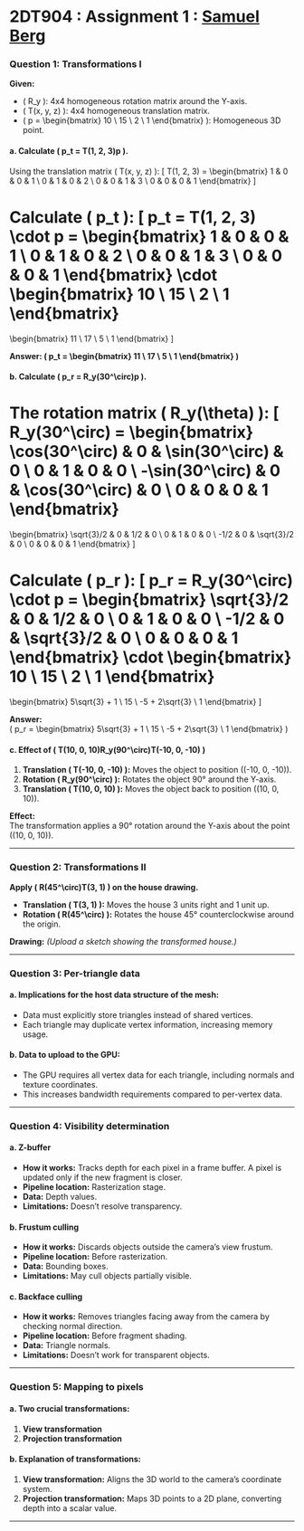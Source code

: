 # 2DT904 : Assignment 1 : [Samuel Berg](mailto:sb224sc@student.lnu.se)

### **Question 1: Transformations I**

**Given:**
- \( R_y \): 4x4 homogeneous rotation matrix around the Y-axis.  
- \( T(x, y, z) \): 4x4 homogeneous translation matrix.  
- \( p = \begin{bmatrix} 10 \\ 15 \\ 2 \\ 1 \end{bmatrix} \): Homogeneous 3D point.

#### **a. Calculate \( p_t = T(1, 2, 3)p \).**
Using the translation matrix \( T(x, y, z) \):
\[
T(1, 2, 3) = \begin{bmatrix}
1 & 0 & 0 & 1 \\
0 & 1 & 0 & 2 \\
0 & 0 & 1 & 3 \\
0 & 0 & 0 & 1
\end{bmatrix}
\]

Calculate \( p_t \):
\[
p_t = T(1, 2, 3) \cdot p = 
\begin{bmatrix}
1 & 0 & 0 & 1 \\
0 & 1 & 0 & 2 \\
0 & 0 & 1 & 3 \\
0 & 0 & 0 & 1
\end{bmatrix}
\cdot 
\begin{bmatrix}
10 \\ 15 \\ 2 \\ 1
\end{bmatrix}
= 
\begin{bmatrix}
11 \\ 17 \\ 5 \\ 1
\end{bmatrix}
\]

**Answer: \( p_t = \begin{bmatrix} 11 \\ 17 \\ 5 \\ 1 \end{bmatrix} \)**

#### **b. Calculate \( p_r = R_y(30^\circ)p \).**
The rotation matrix \( R_y(\theta) \):
\[
R_y(30^\circ) = 
\begin{bmatrix}
\cos(30^\circ) & 0 & \sin(30^\circ) & 0 \\
0 & 1 & 0 & 0 \\
-\sin(30^\circ) & 0 & \cos(30^\circ) & 0 \\
0 & 0 & 0 & 1
\end{bmatrix}
= 
\begin{bmatrix}
\sqrt{3}/2 & 0 & 1/2 & 0 \\
0 & 1 & 0 & 0 \\
-1/2 & 0 & \sqrt{3}/2 & 0 \\
0 & 0 & 0 & 1
\end{bmatrix}
\]

Calculate \( p_r \):
\[
p_r = R_y(30^\circ) \cdot p = 
\begin{bmatrix}
\sqrt{3}/2 & 0 & 1/2 & 0 \\
0 & 1 & 0 & 0 \\
-1/2 & 0 & \sqrt{3}/2 & 0 \\
0 & 0 & 0 & 1
\end{bmatrix}
\cdot 
\begin{bmatrix}
10 \\ 15 \\ 2 \\ 1
\end{bmatrix}
= 
\begin{bmatrix}
5\sqrt{3} + 1 \\ 15 \\ -5 + 2\sqrt{3} \\ 1
\end{bmatrix}
\]

**Answer:**  
\( p_r = \begin{bmatrix} 5\sqrt{3} + 1 \\ 15 \\ -5 + 2\sqrt{3} \\ 1 \end{bmatrix} \)

#### **c. Effect of \( T(10, 0, 10)R_y(90^\circ)T(-10, 0, -10) \)**
1. **Translation \( T(-10, 0, -10) \):** Moves the object to position \((-10, 0, -10)\).
2. **Rotation \( R_y(90^\circ) \):** Rotates the object 90° around the Y-axis.
3. **Translation \( T(10, 0, 10) \):** Moves the object back to position \((10, 0, 10)\).

**Effect:**  
The transformation applies a 90° rotation around the Y-axis about the point \((10, 0, 10)\).

---

### **Question 2: Transformations II**

**Apply \( R(45^\circ)T(3, 1) \) on the house drawing.**  

- **Translation \( T(3, 1) \):** Moves the house 3 units right and 1 unit up.
- **Rotation \( R(45^\circ) \):** Rotates the house 45° counterclockwise around the origin.

**Drawing:** *(Upload a sketch showing the transformed house.)*

---

### **Question 3: Per-triangle data**

#### **a. Implications for the host data structure of the mesh:**
- Data must explicitly store triangles instead of shared vertices.  
- Each triangle may duplicate vertex information, increasing memory usage.

#### **b. Data to upload to the GPU:**
- The GPU requires all vertex data for each triangle, including normals and texture coordinates.  
- This increases bandwidth requirements compared to per-vertex data.

---

### **Question 4: Visibility determination**

#### **a. Z-buffer**
- **How it works:** Tracks depth for each pixel in a frame buffer. A pixel is updated only if the new fragment is closer.  
- **Pipeline location:** Rasterization stage.  
- **Data:** Depth values.  
- **Limitations:** Doesn’t resolve transparency.

#### **b. Frustum culling**
- **How it works:** Discards objects outside the camera’s view frustum.  
- **Pipeline location:** Before rasterization.  
- **Data:** Bounding boxes.  
- **Limitations:** May cull objects partially visible.

#### **c. Backface culling**
- **How it works:** Removes triangles facing away from the camera by checking normal direction.  
- **Pipeline location:** Before fragment shading.  
- **Data:** Triangle normals.  
- **Limitations:** Doesn’t work for transparent objects.

---

### **Question 5: Mapping to pixels**

#### **a. Two crucial transformations:**
1. **View transformation**  
2. **Projection transformation**

#### **b. Explanation of transformations:**
1. **View transformation:** Aligns the 3D world to the camera’s coordinate system.  
2. **Projection transformation:** Maps 3D points to a 2D plane, converting depth into a scalar value.

---

